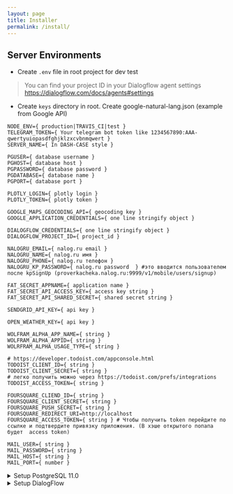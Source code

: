 ```yaml
---
layout: page
title: Installer
permalink: /install/
---
```


Server Environments
---
* Create ```.env``` file in root project for dev test
> You can find your project ID in your Dialogflow agent settings https://dialogflow.com/docs/agents#settings

* Create ```keys``` directory in root. Create google-natural-lang.json (example from Google API)

```
NODE_ENV={ production|TRAVIS_CI|test }
TELEGRAM_TOKEN={ Your telegram bot token like 1234567890:AAA-qwertyuiopasdfghjklzxcvbnmqwert }
SERVER_NAME={ In DASH-CASE style }

PGUSER={ database username }
PGHOST={ database host }
PGPASSWORD={ database password }
PGDATABASE={ database name }
PGPORT={ database port }

PLOTLY_LOGIN={ plotly login }
PLOTLY_TOKEN={ plotly token }

GOOGLE_MAPS_GEOCODING_API={ geocoding key }
GOOGLE_APPLICATION_CREDENTIALS={ one line stringify object } 

DIALOGFLOW_CREDENTIALS={ one line stringify object } 
DIALOGFLOW_PROJECT_ID={ project_id }

NALOGRU_EMAIL={ nalog.ru email }
NALOGRU_NAME={ nalog.ru имя }
NALOGRU_PHONE={ nalog.ru телефон }
NALOGRU_KP_PASSWORD={ nalog.ru password  } #это вводится пользователем после kpSignUp (proverkacheka.nalog.ru:9999/v1/mobile/users/signup)

FAT_SECRET_APPNAME={ application name }
FAT_SECRET_API_ACCESS_KEY={ access key string }
FAT_SECRET_API_SHARED_SECRET={ shared secret string }

SENDGRID_API_KEY={ api key }

OPEN_WEATHER_KEY={ api key }

WOLFRAM_ALPHA_APP_NAME={ string }
WOLFRAM_ALPHA_APPID={ string }
WOLRFRAM_ALPHA_USAGE_TYPE={ string }

# https://developer.todoist.com/appconsole.html
TODOIST_CLIENT_ID={ string }
TODOIST_CLIENT_SECRET={ string }
# легко получить можно через https://todoist.com/prefs/integrations
TODOIST_ACCESS_TOKEN={ string }

FOURSQUARE_CLIEND_ID={ string }
FOURSQUARE_CLIENT_SECRET={ string }
FOURSQUARE_PUSH_SECRET={ string }
FOURSQUARE_REDIRECT_URI=http://localhost
FOURSQUARE_ACCESS_TOKEN={ string } # Чтобы получить token перейдите по ссылке и подтвердите привязку приложения. (В хэше открытого попапа будет  access token)

MAIL_USER={ string }
MAIL_PASSWORD={ string }
MAIL_HOST={ string }
MAIL_PORT={ number }
```

<details>
	<summary>Setup PostgreSQL 11.0</summary>
* Create database storydb
* Import Foods table from data/database/tables/foods.csv
</details>

<details>
  	<summary>Setup DialogFlow</summary>
* Create <Food> in Entities
* Upload data/dialogflow/entities/food.csv
</details>
